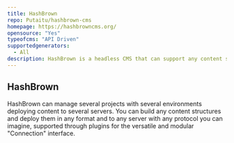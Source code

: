 ```yaml
---
title: HashBrown
repo: Putaitu/hashbrown-cms
homepage: https://hashbrowncms.org/
opensource: "Yes"
typeofcms: "API Driven"
supportedgenerators:
  - All
description: HashBrown is a headless CMS that can support any content structure or deployment flow you can imagine.
---
```

## HashBrown
HashBrown can manage several projects with several environments deploying content to several servers. You can build any content structures and deploy them in any format and to any server with any protocol you can imagine, supported through plugins for the versatile and modular "Connection" interface.

